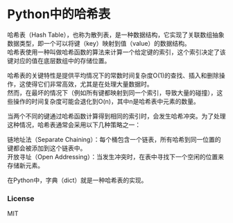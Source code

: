 # Python中的哈希表

哈希表（Hash Table），也称为散列表，是一种数据结构，它实现了关联数组抽象数据类型，即一个可以将键（key）映射到值（value）的数据结构。  
哈希表使用一种叫做哈希函数的算法来计算一个给定键的索引，这个索引决定了该键对应的值在底层数组中的存储位置。  
  
哈希表的关键特性是提供平均情况下的常数时间复杂度O(1)的查找、插入和删除操作，这使得它们非常高效，尤其是在处理大量数据时。  
然而，在最坏的情况下（例如所有键都映射到同一个索引，导致大量的碰撞），这些操作的时间复杂度可能会退化到O(n)，其中n是哈希表中元素的数量。  
  
当两个不同的键通过哈希函数计算得到相同的索引时，会发生哈希冲突。为了处理这种情况，哈希表通常会采用以下几种策略之一：  
  
链地址法（Separate Chaining）：每个桶包含一个链表，所有哈希到同一位置的键都会被添加到这个链表中。  
开放寻址（Open Addressing）：当发生冲突时，在表中寻找下一个空闲的位置来存储新元素。  
  
在Python中，字典（dict）就是一种哈希表的实现。  
  
### License  
  
MIT
